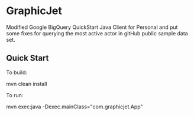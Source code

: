 # GraphicJet
Modified Google BigQuery QuickStart Java Client for Personal and put some fixes for querying the most active actor in gitHub public sample data set.

## Quick Start
To build:

mvn clean install

To run:

mvn exec:java -Dexec.mainClass="com.graphicjet.App"
